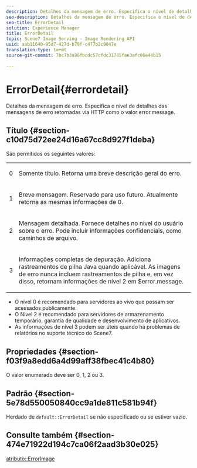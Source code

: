 ```yaml
---
description: Detalhes da mensagem de erro. Especifica o nível de detalhes das mensagens de erro retornadas via HTTP como o valor error.message.
seo-description: Detalhes da mensagem de erro. Especifica o nível de detalhes das mensagens de erro retornadas via HTTP como o valor error.message.
seo-title: ErrorDetail
solution: Experience Manager
title: ErrorDetail
topic: Scene7 Image Serving - Image Rendering API
uuid: aab11640-95d7-427d-b79f-c477b2c9047e
translation-type: tm+mt
source-git-commit: 7bc7b3a86fbcdc57cfdc31745fae3afc06e44b15

---
```



# ErrorDetail{#errordetail}

Detalhes da mensagem de erro. Especifica o nível de detalhes das mensagens de erro retornadas via HTTP como o valor error.message.

## Título {#section-c10d75d72ee24d16a67cc8d927f1deba}

São permitidos os seguintes valores:

<table id="simpletable_7904444FF9F14D678F05094CA9E45664"> 
 <tr class="strow"> 
  <td class="stentry"> <p>0 </p></td> 
  <td class="stentry"> <p>Somente título. Retorna uma breve descrição geral do erro. </p></td> 
 </tr> 
 <tr class="strow"> 
  <td class="stentry"> <p>1 </p></td> 
  <td class="stentry"> <p>Breve mensagem. Reservado para uso futuro. Atualmente retorna as mesmas informações de 0. </p></td> 
 </tr> 
 <tr class="strow"> 
  <td class="stentry"> <p>2 </p></td> 
  <td class="stentry"> <p>Mensagem detalhada. Fornece detalhes no nível do usuário sobre o erro. Pode incluir informações confidenciais, como caminhos de arquivo. </p></td> 
 </tr> 
 <tr class="strow"> 
  <td class="stentry"> <p>3 </p></td> 
  <td class="stentry"> <p>Informações completas de depuração. Adiciona rastreamentos de pilha Java quando aplicável. As imagens de erro nunca incluem rastreamentos de pilha e, em vez disso, retornam informações de nível 2 em <span class="codeph"> $error.message</span>. </p></td> 
 </tr> 
</table>

* O nível 0 é recomendado para servidores ao vivo que possam ser acessados publicamente.
* O Nível 2 é recomendado para servidores de armazenamento temporário, garantia de qualidade e desenvolvimento de aplicativos.
* As informações de nível 3 podem ser úteis quando há problemas de relatórios no suporte técnico do Scene7.

## Propriedades {#section-f03f9a8edd6a4d99aff38fbec41c4b80}

O valor enumerado deve ser 0, 1, 2 ou 3.

## Padrão {#section-5e78d550050840cc9a1de811c581b94f}

Herdado de `default::ErrorDetail` se não especificado ou se estiver vazio.

## Consulte também {#section-474e71922d194c7ca06f2aad3b30e025}

[atributo::ErrorImage](../../../../../ir-api/material-cat/image-rendering-api-ref/c-ir-material-catalog/c-ir-attributes-reference/r-ir-errorimage.md#reference-b58bdaba96074c52802ca8dc54bfe2f0)
